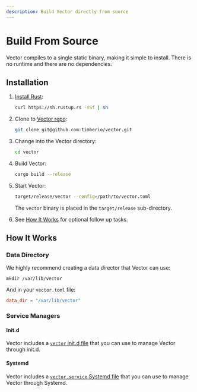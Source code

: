 ```yaml
---
description: Build Vector directly from source
---
```


# Build From Source

Vector compiles to a single static binary, making it simple to install.
There is no runtime and there are no dependencies.

## Installation

1. [Install Rust](https://www.rust-lang.org/tools/install):  


   ```bash
   curl https://sh.rustup.rs -sSf | sh
   ```

2. Clone to [Vector repo](https://github.com/timberio/vector):  


   ```bash
   git clone git@github.com:timberio/vector.git
   ```

3. Change into the Vector directory:  


   ```bash
   cd vector
   ```

4. Build Vector:  


   ```bash
   cargo build --release
   ```

5. Start Vector:


   ```bash
   target/release/vector --config=/path/to/vector.toml
   ```

   The `vector` binary is placed in the `target/release` sub-directory.

6. See [How It Works](#how-it-works) for optional follow up tasks.


## How It Works

### Data Directory

We highly recommend creating a data director that Vector can use:

```
mkdir /var/lib/vector
```

And in your `vector.toml` file:

```toml
data_dir = "/var/lib/vector"
```

### Service Managers

#### Init.d

Vector includes a [`vector` init.d file][vector_initd] that you
can use to manage Vector through init.d.

#### Systemd

Vector includes a [`vector.service` Systemd file][vector_systemd] that you
can use to manage Vector through Systemd.


[vector_initd]: https://github.com/timberio/vector/blob/master/distribution/init.d/vector
[vector_systemd]: https://github.com/timberio/vector/blob/master/distribution/systemd/vector.service

